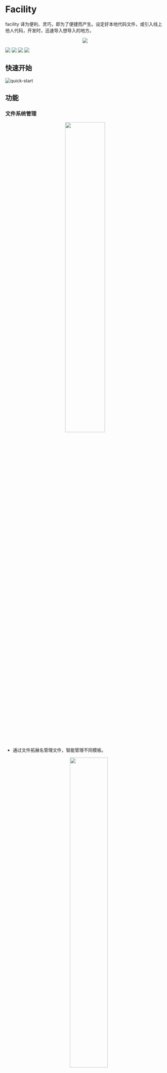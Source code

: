 # Facility

facility 译为便利、灵巧，即为了便捷而产生。设定好本地代码文件，或引入线上他人代码，开发时，迅速导入想导入的地方。

<p align="center">
    <img src="https://raw.githubusercontent.com/sillyy/facility/master/resources/icon.png"/>
</p>

[![](https://vsmarketplacebadge.apphb.com/version-short/sillyy.facility.svg)](https://marketplace.visualstudio.com/items?itemName=sillyy.facility)
[![](https://vsmarketplacebadge.apphb.com/downloads-short/sillyy.facility.svg)](https://marketplace.visualstudio.com/items?itemName=sillyy.facility)
[![](https://vsmarketplacebadge.apphb.com/rating-short/sillyy.facility.svg)](https://marketplace.visualstudio.com/items?itemName=sillyy.facility)
[![](https://github.com/sillyy/facility/blob/master/LICENSE)](https://img.shields.io/github/license/sillyy/facility.svg?style=flat-square)

## 快速开始

![quick-start](https://raw.githubusercontent.com/sillyy/facility/master/docs/quick-start.gif)

## 功能

### 文件系统管理

<p align="center">
    <img src="https://raw.githubusercontent.com/sillyy/facility/master/docs/fs.png" width="50%" height="50%"/>
</p>

- 通过文件拓展名管理文件，智能管理不同模板。

  <p align="center">
      <img src="https://raw.githubusercontent.com/sillyy/facility/master/docs/folder_click.jpg" width="50%" height="50%"/>
  </p>

- 在 `Facility Explorer` 中**右键**文件夹, 可重命名、删除文件夹
  <p align="center">
      <img src="https://raw.githubusercontent.com/sillyy/facility/master/docs/file_click.jpg" width="50%" height="50%"/>
  </p>
- 在`Facility Explorer` 中**右键**文件, 可编辑、重命名、删除、插入文件

### 模板插入

<p align="center">
    <img src="https://raw.githubusercontent.com/sillyy/facility/master/docs/insert.jpg" width="50%" height="50%"/>
</p>
- 直接点击模板或者在`Facility Explorer` 中**右键**文件并选择插入，即可在当前编辑区光标处导入模板

### 模板上传

<p align="center">
    <img src="https://raw.githubusercontent.com/sillyy/facility/master/docs/show.jpg" width="50%" height="50%"/>
</p>
- 点击`Facility Explorer`右上角配置按钮，即可打开webview页面
<p align="center">
    <img src="https://raw.githubusercontent.com/sillyy/facility/master/docs/local.jpg"/>
</p>
- 本地资源，可通过点击或拖拽实现文件上传.

> 会根据文件后缀名导入文件夹中。

<p align="center">
    <img src="https://raw.githubusercontent.com/sillyy/facility/master/docs/online.jpg" />
</p>

- 网络资源(Beta)，可点击查看预览文件详情，亦可点击添加导入本地

## 更新日志

请参考[更新日志](https://github.com/sillyY/facility/blob/master/CHANGELOG.md)

## License

[MIT](https://github.com/sillyY/facility/blob/master/LICENSE) © sillyY
